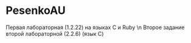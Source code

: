 # PesenkoAU
Первая лабораторная (1.2.22) на языках C и Ruby \n
Второе задание второй лабораторной (2.2.6) (язык С)
